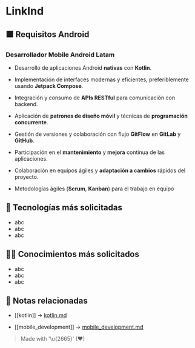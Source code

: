 # LinkInd

## 🟩 Requisitos Android

### Desarrollador Mobile Android Latam

- Desarrollo de aplicaciones Android **nativas** con **Kotlin**.

- Implementación de interfaces modernas y eficientes, preferiblemente usando **Jetpack Compose**.
- Integración y consumo de **APIs RESTful** para comunicación con backend.
- Aplicación de **patrones de diseño móvil** y técnicas de **programación concurrente**.
- Gestión de versiones y colaboración con flujo **GitFlow** en **GitLab** y **GitHub**.
- Participación en el **mantenimiento** y **mejora** continua de las aplicaciones.
- Colaboración en equipos ágiles y **adaptación a cambios** rápidos del proyecto.
- Metodologías ágiles (**Scrum**, **Kanban**) para el trabajo en equipo

## 🥇 Tecnologías más solicitadas

- abc
- abc
- abc

## 👨‍💻 Conocimientos más solicitados

- abc
- abc
- abc

## 🔗 Notas relacionadas

- [[kotlin]] → [kotlin.md](/languages/kotlin.md)  

- [[mobile_development]] → [mobile_development.md](/overview/mobile_development.md)  

> Made with '\u{2665}' (♥)
